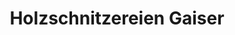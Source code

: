 ---
title: "Holzschnitzereien Gaiser"
url: /baiersbronn/holzschnitzereien-gaiser/
shop: Andenken
---